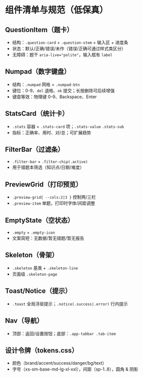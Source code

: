 # 组件清单与规范（低保真）

## QuestionItem（题卡）
- 结构：`.question-card` + `.question-stem` + 输入区 + 进度条
- 状态：默认/正确/错误/未作（错误/正确可通过样式类区分）
- 无障碍：题干 `aria-live="polite"`，输入框有 `label`

## Numpad（数字键盘）
- 结构：`.numpad` 网格 + `.numpad-btn`
- 键位：0-9、`del` 退格、`ok` 提交；长按删除可后续增强
- 键盘等效：物理键 0-9、Backspace、Enter

## StatsCard（统计卡）
- `.stats` 容器 + `.stats-card` 项；`.stats-value` `.stats-sub`
- 指标：正确率、用时、对/总；可扩展趋势

## FilterBar（过滤条）
- `.filter-bar` + `.filter-chip(.active)`
- 用于错题本筛选（知识点/日期/难度）

## PreviewGrid（打印预览）
- `.preview-grid{ --cols:2|3 }` 控制两/三栏
- `.preview-item` 单题，打印时字体/间距调整

## EmptyState（空状态）
- `.empty` + `.empty-icon`
- 文案简短：无数据/暂无错题/暂无报告

## Skeleton（骨架）
- `.skeleton` 基类 + `.skeleton-line`
- 页面级 `.skeleton-page`

## Toast/Notice（提示）
- `.toast` 全局浮层提示；`.notice(.success|.error)` 行内提示

## Nav（导航）
- 顶部：返回/设置按钮；底部：`.app-tabbar .tab-item`

## 设计令牌（tokens.css）
- 颜色（brand/accent/success/danger/bg/text）
- 字号（xs-sm-base-md-lg-xl-xxl），间距（sp-1..8），圆角 & 阴影
